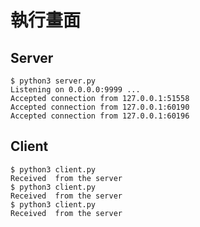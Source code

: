 # 執行畫面

## Server
```bash=
$ python3 server.py
Listening on 0.0.0.0:9999 ...
Accepted connection from 127.0.0.1:51558
Accepted connection from 127.0.0.1:60190
Accepted connection from 127.0.0.1:60196
```

## Client
```bash=
$ python3 client.py
Received  from the server
$ python3 client.py
Received  from the server
$ python3 client.py
Received  from the server
```
